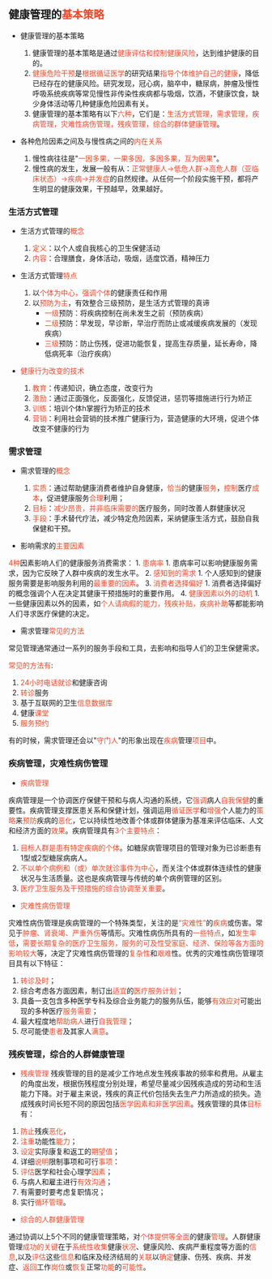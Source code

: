 ## 健康管理的<span style="color: #e94829;">基本策略</span>

* 健康管理的基本策略
    1. 健康管理的基本策略是通过<span style="color: #e94829;">健康评估和控制健康风险</span>，达到维护健康的目的。
    2. <span style="color: #e94829;">健康危险干预</span>是<span style="color: #e94829;">根据循证医学</span>的研究结果<span style="color: #e94829;">指导个体维护自己的健康</span>，降低已经存在的健康风险。研究发现，冠心病，脑卒中，糖尿病，肿瘤及慢性呼吸系统疾病等常见慢性非传染性疾病都与吸烟，饮酒，不健康饮食，缺少身体活动等几种健康危险因素有关。
    3. 健康管理的基本策略有以下<span style="color: #e94829;">六种</span>，它们是：<span style="color: #e94829;">生活方式管理，需求管理，疾病管理，灾难性病伤管理，残疾管理，综合的群体健康管理</span>。

* 各种危险因素之间及与慢性病之间的<span style="color: #e94829;">内在关系</span>
    1. 慢性病往往是"<span style="color: #e94829;">一因多果，一果多因，多因多果，互为因果</span>"。
    2. 慢性病的发生，发展一般有从：<span style="color: #e94829;">正常健康人->低危人群->高危人群（亚临床状态）->疾病->并发症</span>的自然规律。从任何一个阶段实施干预，都将产生明显的健康效果，干预越早，效果越好。


### 生活方式管理

* 生活方式管理的<span style="color: #e94829;">概念</span>
    1. <span style="color: #e94829;">定义</span>：以个人或自我核心的卫生保健活动
    2. <span style="color: #e94829;">内容</span>：合理膳食，身体活动，吸烟，适度饮酒，精神压力

* 生活方式管理<span style="color: #e94829;">特点</span>
    1. 以<span style="color: #e94829;">个体为中心，强调个体</span>的健康责任和作用
    2. 以<span style="color: #e94829;">预防为主</span>，有效整合三级预防，是生活方式管理的真谛
        * <span style="color: #e94829;">一级</span>预防：将疾病控制在尚未发生之前（预防疾病）
        * <span style="color: #e94829;">二级</span>预防：早发现，早诊断，早治疗而防止或减缓疾病发展的（发现疾病）
        * <span style="color: #e94829;">三级</span>预防：防止伤残，促进功能恢复，提高生存质量，延长寿命，降低病死率（治疗疾病）
* <span style="color: #e94829;">健康行为改变的技术</span>
    1. <span style="color: #e94829;">教育</span>：传递知识，确立态度，改变行为
    2. <span style="color: #e94829;">激励</span>：通过正面强化，反面强化，反馈促进，惩罚等措施进行行为矫正
    3. <span style="color: #e94829;">训练</span>：培训个体h掌握行为矫正的技术
    4. <span style="color: #e94829;">营销</span>：利用社会营销的技术推广健康行为，营造健康的大环境，促进个体改变不健康的行为

### 需求管理

* 需求管理的<span style="color: #e94829;">概念</span>
    1. <span style="color: #e94829;">实质</span>：通过帮助健康消费者维护自身健康，<span style="color: #e94829;">恰当</span>的健康<span style="color: #e94829;">服务</span>，<span style="color: #e94829;">控制</span>医疗<span style="color: #e94829;">成本</span>，促进健康服务<span style="color: #e94829;">合理</span>利用；
    2. <span style="color: #e94829;">目标</span>：<span style="color: #e94829;">减少昂贵，并非临床需要的</span>医疗服务，同时改善人群健康状况
    3. <span style="color: #e94829;">手段</span>：手术替代疗法，减少特定危险因素，采纳健康生活方式，鼓励自我保健和干预。

* 影响需求的<span style="color: #e94829;">主要因素</span>

<span style="color: #e94829;">4种</span>因素影响人们的健康服务消费需求：
    1. <span style="color: #e94829;">患病率</span>
        1. 患病率可以影响健康服务需求，因为它反映了人群中疾病的发生水平。
    2. <span style="color: #e94829;">感知到的需求</span>
        1. 个人感知到的健康服务需要是影响服务利用的<span style="color: #e94829;">最重要的因素</span>。
    3. <span style="color: #e94829;">消费者选择偏好</span>
        1. 消费者选择偏好的概念强调个人在决定其健康干预措施时的重要作用。
    4. <span style="color: #e94829;">健康因素以外的动机</span>
        1. 一些健康因素以外的因素，如<span style="color: #e94829;">个人请病假的能力，残疾补贴，疾病补助</span>等都能影响人们寻求医疗保健的决定。
  
* 需求管理<span style="color: #e94829;">常见的方法</span>

常见管理通常通过一系列的服务手段和工具，去影响和指导人们的卫生保健需求。

<span style="color: #e94829;">常见的方法有</span>:
1. <span style="color: #e94829;">24小时电话就诊</span>和健康咨询
2. <span style="color: #e94829;">转诊</span>服务
3. 基于互联网的卫生<span style="color: #e94829;">信息数据库</span>
4. 健康<span style="color: #e94829;">课堂</span>
5. <span style="color: #e94829;">服务预约</span>

有的时候，需求管理还会以"<span style="color: #e94829;">守门人</span>"的形象出现在<span style="color: #e94829;">疾病</span>管理<span style="color: #e94829;">项目</span>中。


### 疾病管理，灾难性病伤管理

* <span style="color: #e94829;">疾病管理</span>
  
疾病管理是一个协调医疗保健干预和与病人沟通的系统，它<span style="color: #e94829;">强调</span>病人<span style="color: #e94829;">自我保健</span>的重要性。疾病管理支撑医患关系和保健计划，强调运用<span style="color: #e94829;">循证医学</span>和<span style="color: #e94829;">增强</span>个人能力的<span style="color: #e94829;">策略</span>来<span style="color: #e94829;">预防</span>疾病的<span style="color: #e94829;">恶化</span>，它以持续性地改善个体或群体健康为基准来评估临床、人文和经济方面的<span style="color: #e94829;">效果</span>。疾病管理具有<span style="color: #e94829;">3个主要特点</span>：

1. <span style="color: #e94829;">目标人群是患有特定疾病的个体</span>。如糖尿病管理项目的管理对象为已诊断患有1型或2型糖尿病病人。
2. <span style="color: #e94829;">不以单个病例和（或）单次就诊事件为中心</span>，而关注个体或群体连续性的健康状况与生活质量。这也是疾病管理与传统的单个病例管理的区别。
3. <span style="color: #e94829;">医疗卫生服务及干预措施的综合协调至关重要</span>。
   

* <span style="color: #e94829;">灾难性病伤管理</span>
  
灾难性病伤管理是疾病管理的一个特殊类型，关注的是<span style="color: #e94829;">“灾难性”</span>的<span style="color: #e94829;">疾病</span>或伤害。常见于<span style="color: #e94829;">肿瘤、肾衰竭、严重外伤</span>等情形。灾难性病伤所具有的<span style="color: #e94829;">一些特点</span>，如<span style="color: #e94829;">发生率低</span>，<span style="color: #e94829;">需要长期复杂的医疗卫生服务，服务的可及性受家庭、经济、保险等各方面的影响较大</span>等，决定了灾难性病伤管理的<span style="color: #e94829;">复杂性</span>和<span style="color: #e94829;">艰难</span>性。优秀的灾难性病伤管理项目具有以下特征：

1. <span style="color: #e94829;">转诊及时</span>；
2. 综合考虑各方面因素，制订出<span style="color: #e94829;">适宜</span>的<span style="color: #e94829;">医疗服务计划</span>；
3. 具备一支包含多种医学专科及综合业务能力的服务队伍，能够<span style="color: #e94829;">有效应对</span>可能出现的多种医疗<span style="color: #e94829;">服务需要</span>；
4. 最大程度地<span style="color: #e94829;">帮助病人</span>进行<span style="color: #e94829;">自我管理</span>；
5. 尽可能使<span style="color: #e94829;">患者</span>及其家人<span style="color: #e94829;">满意</span>。

### 残疾管理，综合的人群健康管理

* <span style="color: #e94829;">残疾管理</span>
残疾管理的目的是减少工作地点发生残疾事故的频率和费用。从雇主的角度出发，根据伤残程度分别处理，希望尽量减少因残疾造成的劳动和生活能力下降。对于雇主来说，残疾的真正代价包括失去生产力所造成的损失。造成残疾时间长短不同的原因包括<span style="color: #e94829;">医学因素和非医学因素</span>。残疾管理的具体<span style="color: #e94829;">目标</span>有：

1. <span style="color: #e94829;">防止</span>残疾<span style="color: #e94829;">恶化</span>，
2. <span style="color: #e94829;">注重</span>功能性<span style="color: #e94829;">能力</span>；
3. <span style="color: #e94829;">设定</span>实际康复和返工的<span style="color: #e94829;">期望值</span>；
4. 详细<span style="color: #e94829;">说明</span>限制事项和可行<span style="color: #e94829;">事项</span>：
5. <span style="color: #e94829;">评估</span>医学和社会心理学<span style="color: #e94829;">因素</span>；
6. 与病人和雇主进行<span style="color: #e94829;">有效沟通</span>；
7. 有需要时要考虑复职情况；
8. 实行<span style="color: #e94829;">循环管理</span>。

* <span style="color: #e94829;">综合的人群健康管理</span>
  
通过协调以上5个不同的健康管理策略，对<span style="color: #e94829;">个体提供等全面</span>的健康<span style="color: #e94829;">管理</span>。人群健康管理<span style="color: #e94829;">成功的关键</span>在于<span style="color: #e94829;">系统性收集</span>健康<span style="color: #e94829;">状况</span>、健康风险、疾病严重程度等方面的<span style="color: #e94829;">信息</span>,以及<span style="color: #e94829;">评估</span>这些<span style="color: #e94829;">信息</span>和临床及经济结局的<span style="color: #e94829;">关联</span>以<span style="color: #e94829;">确定</span>健康、伤残、疾病、并发症、<span style="color: #e94829;">返回</span>工作<span style="color: #e94829;">岗位</span>或<span style="color: #e94829;">恢复</span>正常<span style="color: #e94829;">功能</span>的<span style="color: #e94829;">可能性</span>。